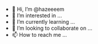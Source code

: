 - 👋 Hi, I’m @hazeeeem
- 👀 I’m interested in ...
- 🌱 I’m currently learning ...
- 💞️ I’m looking to collaborate on ...
- 📫 How to reach me ...

<!---
hazeeeem/hazeeeem is a ✨ special ✨ repository because its `README.md` (this file) appears on your GitHub profile.
You can click the Preview link to take a look at your changes.
--->
